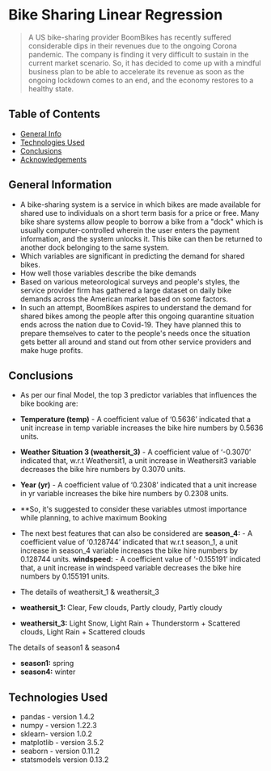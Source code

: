 # Bike Sharing Linear Regression 
> A US bike-sharing provider BoomBikes has recently suffered considerable dips in their revenues due to the ongoing Corona pandemic. The company is finding it very difficult to sustain in the current market scenario. So, it has decided to come up with a mindful business plan to be able to accelerate its revenue as soon as the ongoing lockdown comes to an end, and the economy restores to a healthy state. 


## Table of Contents
* [General Info](#general-information)
* [Technologies Used](#technologies-used)
* [Conclusions](#conclusions)
* [Acknowledgements](#acknowledgements)


## General Information
- A bike-sharing system is a service in which bikes are made available for shared use to individuals on a short term basis for a price or free. Many bike share systems allow people to borrow a bike from a "dock" which is usually computer-controlled wherein the user enters the payment information, and the system unlocks it. This bike can then be returned to another dock belonging to the same system.
- Which variables are significant in predicting the demand for shared bikes.
- How well those variables describe the bike demands
- Based on various meteorological surveys and people's styles, the service provider firm has gathered a large dataset on daily bike demands across the American market based on some factors. 
- In such an attempt, BoomBikes aspires to understand the demand for shared bikes among the people after this ongoing quarantine situation ends across the nation due to Covid-19. They have planned this to prepare themselves to cater to the people's needs once the situation gets better all around and stand out from other service providers and make huge profits.

## Conclusions
- As per our final Model, the top 3 predictor variables that influences the bike booking are: 
- **Temperature (temp)** - A coefficient value of ‘0.5636’ indicated that a unit increase in temp variable increases the bike hire numbers by 0.5636 units. 
- **Weather Situation 3 (weathersit_3)** - A coefficient value of ‘-0.3070’ indicated that, w.r.t Weathersit1, a unit increase in Weathersit3 variable decreases the bike hire numbers by 0.3070 units.
- **Year (yr)** - A coefficient value of ‘0.2308’ indicated that a unit increase in yr variable increases the bike hire numbers by 0.2308 units. 
- **So, it's suggested to consider these variables utmost importance while planning, to achive maximum Booking

- The next best features that can also be considered are 
**season_4:** - A coefficient value of ‘0.128744’ indicated that w.r.t season_1, a unit increase in season_4 variable increases the bike hire numbers by 0.128744 units. 
**windspeed:** - A coefficient value of ‘-0.155191’ indicated that, a unit increase in windspeed variable decreases the bike hire numbers by 0.155191 units. 
- The details of weathersit_1 & weathersit_3 
- **weathersit_1:** Clear, Few clouds, Partly cloudy, Partly cloudy
- **weathersit_3:** Light Snow, Light Rain + Thunderstorm + Scattered clouds, Light Rain + Scattered clouds 
 
 
 The details of season1 & season4 
 - **season1:** spring 
 - **season4:** winter


## Technologies Used
- pandas - version 1.4.2
- numpy - version 1.22.3
- sklearn- version 1.0.2
- matplotlib - version 3.5.2
- seaborn - version 0.11.2
- statsmodels version 0.13.2

